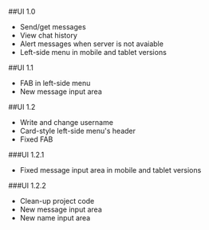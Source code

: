##UI 1.0

+ Send/get messages
+ View chat history
+ Alert messages when server is not avaiable
+ Left-side menu in mobile and tablet versions

##UI 1.1

+ FAB in left-side menu
+ New message input area

##UI 1.2

+ Write and change username 
+ Card-style left-side menu's header
+ Fixed FAB

###UI 1.2.1

+ Fixed message input area in mobile and tablet versions

###UI 1.2.2

+ Clean-up project code
+ New message input area
+ New name input area
